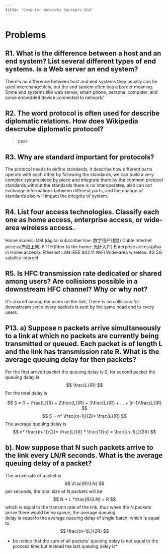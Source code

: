 ```yaml
---
title: "Computer Networks Concepts Q&A"
---
```


# Problems   

## R1. What is the difference between a host and an end system? List several different types of end systems. Is a Web server an end system?

There's no difference between host and end systems they usually can be used interchangeblely, but the end system often has a border meaning.
Some end systems like web server, smart phone, personal computer, and some embedded device connected to network/

## R2. The word protocol is often used for describe diplomatic relations. How does Wikipedia descrube diplomatic protocol?
> pass

## R3. Why are standard important for protocols?
The protocol needs to define standards, it describe how different parts operate with each other by following the standards, we can build a very complex system piece by piece and integrate them by the common protocol standards.without the standards there is no interoperates, also can not exchange informations between different parts, and the change of standards also will impact the integrity of system.

## R4. List four access technologies. Classify each one as home access, enterprise access, or wide-area wireless access.
Home access:
    DSL(digital subscriber line: 数字用户线路)
    Cable Internet access(有线上网)
    FTTH(fiber to the home: 光纤入户)
Enterprise access(also in Home access):
    Ethernet LAN
    IEEE 802.11 WiFi
Wide-area wireless:
    4G
    5G
    satellite internet

## R5. Is HFC transmission rate dedicated or shared among users? Are collisions possible in a downstream HFC channel? Why or why not?
It's shared among the users on the link, There is no collisions for downstream since every packets is sent by the same head end to every users.

## P13. a) Suppose n packets arrive simultaneously to a link at which no packets are currently being transmitted or queued. Each packet is of length L and the link has transmission rate R. What is the average queuing delay for then packets?   

For the first arrived packet the queuing delay is 0, for second packet the queuing delay is    
$$
\frac{L}{R}
$$
For the total delay is   

$$
S = 0 + \frac{L}{R} + 2\frac{L}{R} + 3\frac{L}{R} + ... + (n-1)\frac{L}{R} 
$$
$$
S = n* \frac{(n-1)}{2}* \frac{L}{R}
$$
The average queuing delay is   
$$
n* \frac{(n-1)}{2}* \frac{L}{R} * \frac{1}{n} = \frac{(n-1)L}{2R}
$$

## b). Now suppose that N such packets arrive to the link every LN/R seconds. What is the average queuing delay of a packet?   
The arrive rate of packet is   
$$
\frac{R}{LN}
$$
per seconds, the total size of N packets will be   
$$
N * L *\frac{R}{LN} = R
$$
which is equal to the transmit rate of the link, thus when the N packets arrive there would be no queue, the average queuing    
delay is equal to the average queuing delay of single batch, which is equal to   
$$
 \frac{(n-1)L}{2R}
$$
- be notice that the sum of all packets' queuing delay is not equal to the process time but instead the last queuing delay is*   
     
   
